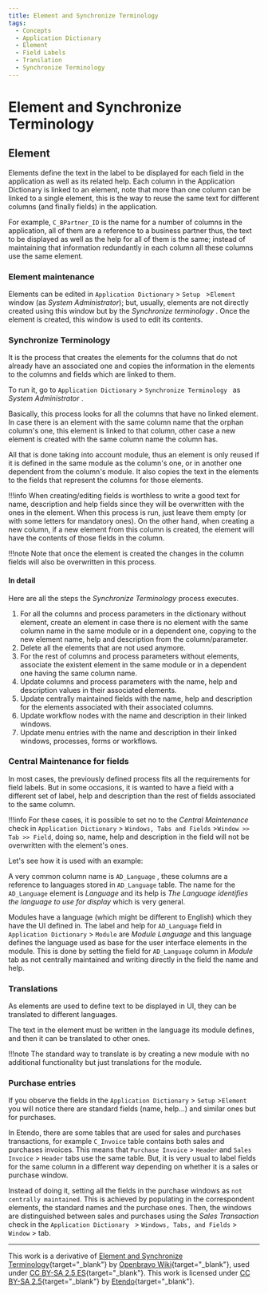 ```yaml
---
title: Element and Synchronize Terminology  
tags:
  - Concepts
  - Application Dictionary
  - Element
  - Field Labels
  - Translation
  - Synchronize Terminology
---
```


# Element and Synchronize Terminology

## Element

Elements  define the text in the label to be displayed for each field in the
application as well as its related help. Each column in the Application
Dictionary is linked to an element, note that more than one column can be
linked to a single element, this is the way to reuse the same text for
different columns (and finally fields) in the application. 

For example, `C_BPartner_ID` is the name for a number of columns in the application, all of them are a reference to a business partner thus, the text to be displayed as
well as the help for all of them is the same; instead of maintaining that
information redundantly in each column all these columns use the same element.

### Element maintenance

Elements can be edited in `Application Dictionary` > `Setup ` >`Element` 
window (as *System Administrator*); but, usually, elements are not directly
created using this window but by the *Synchronize terminology* . Once the
element is created, this window is used to edit its contents.

### Synchronize Terminology

It is the process that creates the elements for the columns that do not
already have an associated one and copies the information in the elements to
the columns and fields which are linked to them.

To run it, go to  `Application Dictionary` > `Synchronize Terminology ` as
*System Administrator* . 

Basically, this process looks for all the columns that
have no linked element. In case there is an element with the same column
name that the orphan column's one, this element is linked to that column, other
case a new element is created with the same column name the column has. 

All that is done taking into account module, thus an element is only reused if it
is defined in the same module as the column's one, or in another one dependent
from the column's module. It also copies the text in the elements to the
fields that represent the columns for those elements.

!!!info
    When creating/editing fields is worthless to write a good text for name,
    description and help fields since they will be overwritten with the ones in
    the element. When this process is run, just leave them empty (or with
    some letters for mandatory ones). On the other hand, when creating a new
    column, if a new element from this column is created, the element will have
    the contents of those fields in the column. 

!!!note 
    Note that once the element is created the changes in the column fields will also be overwritten in this process.  

  
#### In detail

Here are all the steps the *Synchronize Terminology* process executes.

  1. For all the columns and process parameters in the dictionary without element, create an element in case there is no element with the same column name in the same module or in a dependent one, copying to the new element name, help and description from the column/parameter. 
  2. Delete all the elements that are not used anymore. 
  3. For the rest of columns and process parameters without elements, associate the existent element in the same module or in a dependent one having the same column name. 
  4. Update columns and process parameters with the name, help and description values in their associated elements. 
  5. Update centrally maintained fields with the name, help and description for the elements associated with their associated columns. 
  6. Update workflow nodes with the name and description in their linked windows. 
  7. Update menu entries with the name and description in their linked windows, processes, forms or workflows. 

###  Central Maintenance for fields

In most cases, the previously defined process fits all the requirements for
field labels. But in some occasions, it is wanted to have a field with a
different set of label, help and description than the rest of fields
associated to the same column. 

!!!info
    For these cases, it is possible to set no to the *Central Maintenance* check in `Application Dictionary` > `Windows, Tabs and Fields` >`Window >> Tab >> Field`, doing so, name, help and description in the field will not be overwritten with the element's ones.

Let's see how it is used with an example:

A very common column name is `AD_Language` , these columns are a reference to languages stored in `AD_Language` table. The name for the `AD_Language` element is *Language* and its help is *The Language identifies the language to use for display* which is very general. 

Modules have a language (which might be different to English)
which they have the UI defined in. The label and help for `AD_Language` field
in `Application Dictionary` > `Module` are *Module Language* and this language
defines the language used as base for the user interface elements in the
module. This is done by setting the field for `AD_Language` column in
*Module* tab as not centrally maintained and writing directly in the field the
name and help.

### Translations

As elements are used to define text to be displayed in UI, they can be
translated to different languages. 

The text in the element must be written in the language its module defines, and then it can be translated to other ones.

!!!note
    The standard way to translate is by creating a new module with no additional
    functionality but just translations for the module.

### Purchase entries

If you observe the fields in the `Application Dictionary` > `Setup` >`Element` 
you will notice there are standard fields (name, help...) and similar ones
but for purchases.

In Etendo, there are some tables that are used for sales and purchases
transactions, for example `C_Invoice` table contains both sales and purchases
invoices. This means that `Purchase Invoice` > `Header`  and `Sales Invoice` > `Header` tabs use the same table. But, it is very usual to label fields for the
same column in a different way depending on whether it is a sales or purchase
window. 

Instead of doing it, setting all the fields in the purchase windows as
`not centrally maintained`. This is achieved by populating in the correspondent
elements, the standard names and the purchase ones. Then, the windows are
distinguished between sales and purchases using the *Sales Transaction* check
in the `Application Dictionary `  > `Windows, Tabs, and Fields` >  `Window` >  tab.

---
  
This work is a derivative of [Element and Synchronize Terminology](http://wiki.openbravo.com/wiki/Element_and_Synchronize_Terminology){target="\_blank"} by [Openbravo Wiki](http://wiki.openbravo.com/wiki/Welcome_to_Openbravo){target="\_blank"}, used under [CC BY-SA 2.5 ES](https://creativecommons.org/licenses/by-sa/2.5/es/){target="\_blank"}. This work is licensed under [CC BY-SA 2.5](https://creativecommons.org/licenses/by-sa/2.5/){target="\_blank"} by [Etendo](https://etendo.software){target="\_blank"}.

